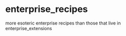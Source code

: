 # enterprise_recipes
more esoteric enterprise recipes than those that live in enterprise_extensions
